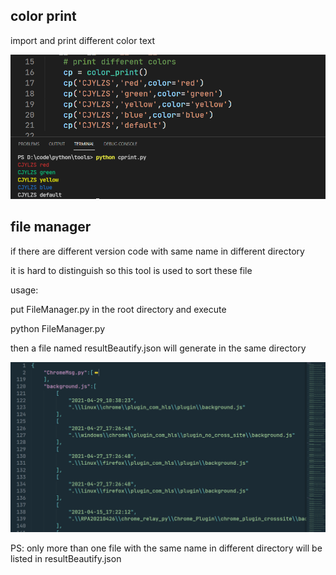 ## color print

import and print different color text

![](./imgs/cp.png)

## file manager

if there are different version code with same name in different directory

it is hard to distinguish so this tool is used to sort these file

usage:

put FileManager.py in the root directory and execute

python FileManager.py

then a file named resultBeautify.json will generate in the same directory

![](./imgs/fm.png)

PS: only more than one file with the same name in different directory will be listed in resultBeautify.json

